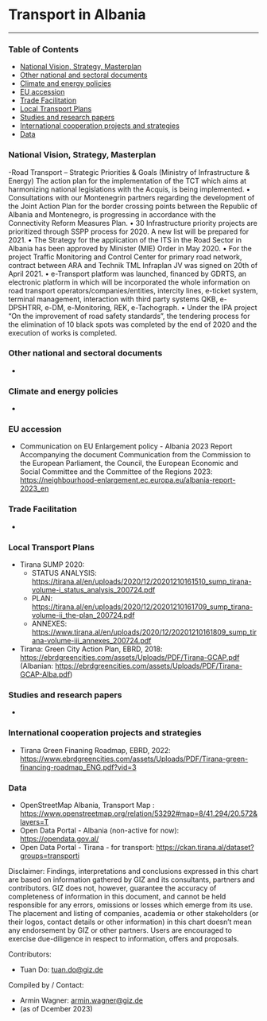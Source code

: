 # Transport in Albania


------------------------------

### Table of Contents

- [National Vision, Strategy, Masterplan](#National-Vision-Strategy-Masterplan)
- [Other national and sectoral documents](#other-national-sectoral-documents) 
- [Climate and energy policies](#climate-energy-policies) 
- [EU accession](#eu-accession)
- [Trade Facilitation](#trade-facilitation)  
- [Local Transport Plans](#local-transport-plans) 
- [Studies and research papers](#studies-research) 
- [International cooperation projects and strategies](#International-cooperation) 
- [Data](#data) 

  
### National Vision, Strategy, Masterplan <a name="national-vision-strategy-masterplan"></a> 

-Road Transport – Strategic Priorities & Goals (Ministry of Infrastructure & Energy)
The action plan for the implementation of the TCT which aims at harmonizing national legislations with the Acquis, is being implemented.
•	Consultations with our Montenegrin partners regarding the development of the Joint Action Plan for the border crossing points between the Republic of Albania and Montenegro, is progressing in accordance with the Connectivity Reform Measures Plan.
•	30 Infrastructure priority projects are prioritized through SSPP process for 2020. A new list will be prepared for 2021. 
•	The Strategy for the application of the ITS in the Road Sector in Albania has been approved by Minister (MIE) Order in May 2020. 
•	For the project Traffic Monitoring and Control Center for primary road network, contract between ARA and Technik TML Infraplan JV was signed on 20th of April 2021. 
•	e-Transport platform was launched, financed by GDRTS, an electronic platform in which will be incorporated the whole information on road transport operators/companies/entities, intercity lines, e-ticket system, terminal management, interaction with third party systems QKB, e-DPSHTRR, e-DM, e-Monitoring, REK, e-Tachograph. 
•	Under the IPA project “On the improvement of road safety standards”, the tendering process for the elimination of 10 black spots was completed by the end of 2020 and the execution of works is completed.

### Other national and sectoral documents <a name="other-national-sectoral-documents"></a> 

-

### Climate and energy policies <a name="climate-energy-policies"></a> 

- 


### EU accession <a name="eu-accession"></a> 

- Communication on EU Enlargement policy - Albania 2023 Report Accompanying the document Communication from the Commission to the European Parliament, the Council, the European Economic and Social Committee and the Committee of the Regions 2023: https://neighbourhood-enlargement.ec.europa.eu/albania-report-2023_en

### Trade Facilitation <a name="trade-facilitation"></a> 


- 

### Local Transport Plans <a name="local-transport-plans"></a>  

- Tirana SUMP 2020:
  - STATUS ANALYSIS: https://tirana.al/en/uploads/2020/12/20201210161510_sump_tirana-volume-i_status_analysis_200724.pdf
  - PLAN: https://tirana.al/en/uploads/2020/12/20201210161709_sump_tirana-volume-ii_the-plan_200724.pdf
  - ANNEXES: https://www.tirana.al/en/uploads/2020/12/20201210161809_sump_tirana-volume-iii_annexes_200724.pdf
- Tirana: Green City Action Plan, EBRD, 2018: https://ebrdgreencities.com/assets/Uploads/PDF/Tirana-GCAP.pdf (Albanian: https://ebrdgreencities.com/assets/Uploads/PDF/Tirana-GCAP-Alba.pdf)

### Studies and research papers <a name="studies-research"></a> 

- 

### International cooperation projects and strategies <a name="international-cooperation"></a> 

- Tirana Green Finaning Roadmap, EBRD, 2022: https://www.ebrdgreencities.com/assets/Uploads/PDF/Tirana-green-financing-roadmap_ENG.pdf?vid=3

### Data <a name="data"></a>

- OpenStreetMap Albania, Transport Map : https://www.openstreetmap.org/relation/53292#map=8/41.294/20.572&layers=T
- Open Data Portal - Albania (non-active for now): https://opendata.gov.al/
- Open Data Portal - Tirana - for transport: https://ckan.tirana.al/dataset?groups=transporti

Disclaimer: Findings, interpretations and conclusions expressed in this chart are based on information gathered by GIZ and its consultants, partners and contributors. GIZ does not, however, guarantee the accuracy of completeness of information in this document, and cannot be held responsible for any errors, omissions or losses which emerge from its use. The placement and listing of companies, academia or other stakeholders (or their logos, contact details or other information) in this chart doesn’t mean any endorsement by GIZ or other partners. Users are encouraged to exercise due-diligence in respect to information, offers and proposals.


Contributors:
- Tuan Do: tuan.do@giz.de


Compiled by / Contact:
- Armin Wagner: armin.wagner@giz.de
- (as of Dcember 2023)
